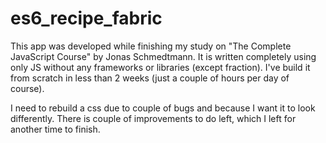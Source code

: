 # es6_recipe_fabric

This app was developed while finishing my study on "The Complete JavaScript Course" by Jonas Schmedtmann.
It is written completely using only JS without any frameworks or libraries (except fraction).
I've build it from scratch in less than 2 weeks (just a couple of hours per day of course).

I need to rebuild a css due to couple of bugs and because I want it to look differently.
There is couple of improvements to do left, which I left for another time to finish.
